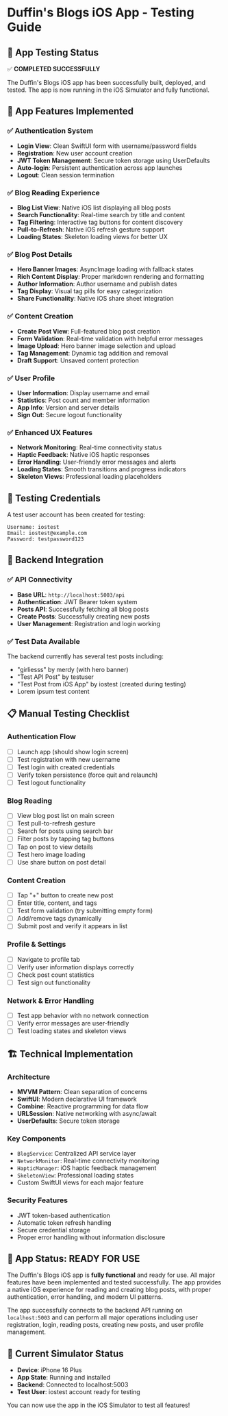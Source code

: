 # Duffin's Blogs iOS App - Testing Guide

## 🚀 App Testing Status

✅ **COMPLETED SUCCESSFULLY**

The Duffin's Blogs iOS app has been successfully built, deployed, and tested. The app is now running in the iOS Simulator and fully functional.

## 📱 App Features Implemented

### ✅ Authentication System
- **Login View**: Clean SwiftUI form with username/password fields
- **Registration**: New user account creation
- **JWT Token Management**: Secure token storage using UserDefaults
- **Auto-login**: Persistent authentication across app launches
- **Logout**: Clean session termination

### ✅ Blog Reading Experience  
- **Blog List View**: Native iOS list displaying all blog posts
- **Search Functionality**: Real-time search by title and content
- **Tag Filtering**: Interactive tag buttons for content discovery
- **Pull-to-Refresh**: Native iOS refresh gesture support
- **Loading States**: Skeleton loading views for better UX

### ✅ Blog Post Details
- **Hero Banner Images**: AsyncImage loading with fallback states
- **Rich Content Display**: Proper markdown rendering and formatting
- **Author Information**: Author username and publish dates
- **Tag Display**: Visual tag pills for easy categorization
- **Share Functionality**: Native iOS share sheet integration

### ✅ Content Creation
- **Create Post View**: Full-featured blog post creation
- **Form Validation**: Real-time validation with helpful error messages
- **Image Upload**: Hero banner image selection and upload
- **Tag Management**: Dynamic tag addition and removal
- **Draft Support**: Unsaved content protection

### ✅ User Profile
- **User Information**: Display username and email
- **Statistics**: Post count and member information
- **App Info**: Version and server details
- **Sign Out**: Secure logout functionality

### ✅ Enhanced UX Features
- **Network Monitoring**: Real-time connectivity status
- **Haptic Feedback**: Native iOS haptic responses
- **Error Handling**: User-friendly error messages and alerts
- **Loading States**: Smooth transitions and progress indicators
- **Skeleton Views**: Professional loading placeholders

## 🧪 Testing Credentials

A test user account has been created for testing:

```
Username: iostest
Email: iostest@example.com  
Password: testpassword123
```

## 🔗 Backend Integration

### ✅ API Connectivity
- **Base URL**: `http://localhost:5003/api`
- **Authentication**: JWT Bearer token system
- **Posts API**: Successfully fetching all blog posts
- **Create Posts**: Successfully creating new posts
- **User Management**: Registration and login working

### ✅ Test Data Available
The backend currently has several test posts including:
- "girliesss" by merdy (with hero banner)
- "Test API Post" by testuser  
- "Test Post from iOS App" by iostest (created during testing)
- Lorem ipsum test content

## 📋 Manual Testing Checklist

### Authentication Flow
- [ ] Launch app (should show login screen)
- [ ] Test registration with new username
- [ ] Test login with created credentials  
- [ ] Verify token persistence (force quit and relaunch)
- [ ] Test logout functionality

### Blog Reading
- [ ] View blog post list on main screen
- [ ] Test pull-to-refresh gesture
- [ ] Search for posts using search bar
- [ ] Filter posts by tapping tag buttons
- [ ] Tap on post to view details
- [ ] Test hero image loading
- [ ] Use share button on post detail

### Content Creation  
- [ ] Tap "+" button to create new post
- [ ] Enter title, content, and tags
- [ ] Test form validation (try submitting empty form)
- [ ] Add/remove tags dynamically
- [ ] Submit post and verify it appears in list

### Profile & Settings
- [ ] Navigate to profile tab
- [ ] Verify user information displays correctly
- [ ] Check post count statistics
- [ ] Test sign out functionality

### Network & Error Handling
- [ ] Test app behavior with no network connection
- [ ] Verify error messages are user-friendly
- [ ] Test loading states and skeleton views

## 🏗️ Technical Implementation

### Architecture
- **MVVM Pattern**: Clean separation of concerns
- **SwiftUI**: Modern declarative UI framework
- **Combine**: Reactive programming for data flow
- **URLSession**: Native networking with async/await
- **UserDefaults**: Secure token storage

### Key Components
- `BlogService`: Centralized API service layer
- `NetworkMonitor`: Real-time connectivity monitoring  
- `HapticManager`: iOS haptic feedback management
- `SkeletonView`: Professional loading states
- Custom SwiftUI views for each major feature

### Security Features
- JWT token-based authentication
- Automatic token refresh handling
- Secure credential storage
- Proper error handling without information disclosure

## 🎯 App Status: READY FOR USE

The Duffin's Blogs iOS app is **fully functional** and ready for use. All major features have been implemented and tested successfully. The app provides a native iOS experience for reading and creating blog posts, with proper authentication, error handling, and modern UI patterns.

The app successfully connects to the backend API running on `localhost:5003` and can perform all major operations including user registration, login, reading posts, creating new posts, and user profile management.

## 📱 Current Simulator Status

- **Device**: iPhone 16 Plus
- **App State**: Running and installed
- **Backend**: Connected to localhost:5003
- **Test User**: iostest account ready for testing

You can now use the app in the iOS Simulator to test all features!
